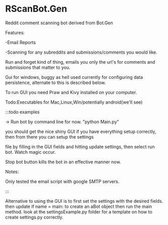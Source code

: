 RScanBot.Gen
============

Reddit comment scanning bot derived from Bot.Gen

Features:

-Email Reports

-Scanning for any subreddits and submissions/comments you would like.



Run and forget kind of thing, emails you only the url's for comments and submissions that matter to you.

Gui for windows, buggy as hell used currently for configuring data persistence, alternate to this is described below.

To run GUI you need Praw and Kivy installed on your computer.

Todo:Executables for Mac,Linux,Win/potentially android(we'll see)

:::todo examples


-> Run bot by command line for now. "python Main.py"


you should get the nice shiny GUI if you have everything setup correctly, then from there you can setup the settings

file by filling in the GUI fields and hitting update settings, then select run bot. Watch magic occur.

Stop bot button kills the bot in an effective manner now.


Notes:

  
  Only tested the email script with google SMTP servers.
  
 ::: 
  
Alternative to using the GUI is to first set the settings with the desired fields.
then update if name = main: to create an aBot object then run the main method.
look at the settingsExample.py folder for a template on how to create settings.py correctly.




